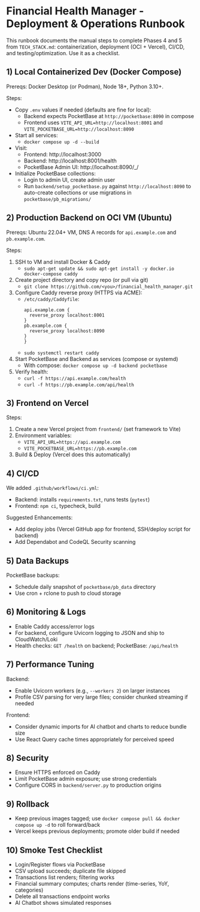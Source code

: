 # Financial Health Manager - Deployment & Operations Runbook

This runbook documents the manual steps to complete Phases 4 and 5 from `TECH_STACK.md`: containerization, deployment (OCI + Vercel), CI/CD, and testing/optimization. Use it as a checklist.

## 1) Local Containerized Dev (Docker Compose)

Prereqs: Docker Desktop (or Podman), Node 18+, Python 3.10+.

Steps:
- Copy `.env` values if needed (defaults are fine for local):
  - Backend expects PocketBase at `http://pocketbase:8090` in compose
  - Frontend uses `VITE_API_URL=http://localhost:8001` and `VITE_POCKETBASE_URL=http://localhost:8090`
- Start all services:
  - `docker compose up -d --build`
- Visit:
  - Frontend: http://localhost:3000
  - Backend: http://localhost:8001/health
  - PocketBase Admin UI: http://localhost:8090/_/
- Initialize PocketBase collections:
  - Login to admin UI, create admin user
  - Run `backend/setup_pocketbase.py` against `http://localhost:8090` to auto-create collections or use migrations in `pocketbase/pb_migrations/`

## 2) Production Backend on OCI VM (Ubuntu)

Prereqs: Ubuntu 22.04+ VM, DNS A records for `api.example.com` and `pb.example.com`.

Steps:
1. SSH to VM and install Docker & Caddy
   - `sudo apt-get update && sudo apt-get install -y docker.io docker-compose caddy`
2. Create project directory and copy repo (or pull via git)
   - `git clone https://github.com/<you>/financial_health_manager.git`
3. Configure Caddy reverse proxy (HTTPS via ACME):
   - `/etc/caddy/Caddyfile`:
     ```
     api.example.com {
       reverse_proxy localhost:8001
     }
     pb.example.com {
       reverse_proxy localhost:8090
     }
     }
     ```
   - `sudo systemctl restart caddy`
4. Start PocketBase and Backend as services (compose or systemd)
   - With compose: `docker compose up -d backend pocketbase`
5. Verify health:
   - `curl -f https://api.example.com/health`
   - `curl -f https://pb.example.com/api/health`

## 3) Frontend on Vercel

Steps:
1. Create a new Vercel project from `frontend/` (set framework to Vite)
2. Environment variables:
   - `VITE_API_URL=https://api.example.com`
   - `VITE_POCKETBASE_URL=https://pb.example.com`
3. Build & Deploy (Vercel does this automatically)

## 4) CI/CD

We added `.github/workflows/ci.yml`:
- Backend: installs `requirements.txt`, runs tests (`pytest`)
- Frontend: `npm ci`, typecheck, build

Suggested Enhancements:
- Add deploy jobs (Vercel GitHub app for frontend, SSH/deploy script for backend)
- Add Dependabot and CodeQL Security scanning

## 5) Data Backups

PocketBase backups:
- Schedule daily snapshot of `pocketbase/pb_data` directory
- Use cron + rclone to push to cloud storage

## 6) Monitoring & Logs

- Enable Caddy access/error logs
- For backend, configure Uvicorn logging to JSON and ship to CloudWatch/Loki
- Health checks: `GET /health` on backend; PocketBase: `/api/health`

## 7) Performance Tuning

Backend:
- Enable Uvicorn workers (e.g., `--workers 2`) on larger instances
- Profile CSV parsing for very large files; consider chunked streaming if needed

Frontend:
- Consider dynamic imports for AI chatbot and charts to reduce bundle size
- Use React Query cache times appropriately for perceived speed

## 8) Security

- Ensure HTTPS enforced on Caddy
- Limit PocketBase admin exposure; use strong credentials
- Configure CORS in `backend/server.py` to production origins

## 9) Rollback

- Keep previous images tagged; use `docker compose pull && docker compose up -d` to roll forward/back
- Vercel keeps previous deployments; promote older build if needed

## 10) Smoke Test Checklist

- Login/Register flows via PocketBase
- CSV upload succeeds; duplicate file skipped
- Transactions list renders; filtering works
- Financial summary computes; charts render (time-series, YoY, categories)
- Delete all transactions endpoint works
- AI Chatbot shows simulated responses


